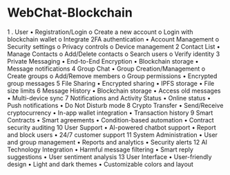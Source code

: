 # WebChat-Blockchain
1 . User
•	Registration/Login
o	Create a new account
o	Login with blockchain wallet
o	Integrate 2FA authentication
•	Account Management
o	Security settings
o	Privacy controls
o	Device management
2  Contact List
•	Manage Contacts
o	Add/Delete contacts
o	Search users
o	Verify identity
3  Private Messaging
•	End-to-End Encryption
•	Blockchain storage
•	Message notifications
4  Group Chat
•	Group Creation/Management
o	Create groups
o	Add/Remove members
o	Group permissions
•	Encrypted group messages
5  File Sharing
•	Encrypted sharing
•	IPFS storage
•	File size limits
6  Message History
•	Blockchain storage
•	Access old messages
•	Multi-device sync
7  Notifications and Activity Status
•	Online status
•	Push notifications
•	Do Not Disturb mode
8  Crypto Transfer
•	Send/Receive cryptocurrency
•	In-app wallet integration
•	Transaction history
9  Smart Contracts
•	Smart agreements
•	Condition-based automation
•	Contract security auditing
10  User Support
•	AI-powered chatbot support
•	Report and block users
•	24/7 customer support
11  System Administration
•	User and group management
•	Reports and analytics
•	Security alerts
12  AI Technology Integration
•	Harmful message filtering
•	Smart reply suggestions
•	User sentiment analysis
13 User Interface
•	User-friendly design
•	Light and dark themes
•	Customizable colors and layout

